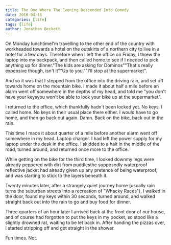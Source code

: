 ```yaml
---
title: The One Where The Evening Descended Into Comedy
date: 2016-04-16
categories: [life]
tags: [life]
author: Jonathan Beckett
---
```


On Monday lunchtimeI'm travelling to the other end of the country with workheaded towards a hotel on the outskirts of a northern city to live in a hotel for a few days. Therefore when I left the office on Friday, I threw the laptop into my backpack, and then called home.to see if I needed to pick anything up for dinner."The kids are asking for Dominos""That's really expensive though, isn't it""Up to you.""I'll stop at the supermarket".

And so it was that I stepped from the office into the driving rain, and set off towards home on the mountain bike. I made it about half a mile before an alarm went off somewhere in the depths of my head, and told me "you don't have your keysyou won't be able to lock your bike up at the supermarket".

I returned to the office, which thankfully hadn't been locked yet. No keys. I called home. No keys in their usual place there either. I would have to go home, and then go back out again. Damn. Back on the bike, back out in the rain.

This time I made it about quarter of a mile before another alarm went off somewhere in my head. Laptop charger. I had left the power supply for my laptop under the desk in the office. I skidded to a halt in the middle of the road, turned around, and returned once more to the office.

While getting on the bike for the third time, I looked downmy legs were already peppered with dirt from puddlesthe supposedly waterproof reflective jacket had already given up any pretence of being waterproof, and was starting to stick to the layers beneath it.

Twenty minutes later, after a strangely quiet journey home (usually rain turns the suburban streets into a recreation of "Whacky Races"), I walked in the door, found my keys within 30 seconds, turned around, and walked straight back out into the rain to go and buy food for dinner.

Three quarters of an hour later I arrived back at the front door of our house, and of course had forgotten to put the keys in my pocket, so stood like a slightly drowned rat, waiting to be let back in. After handing the pizzas over, I started stripping off and got straight in the shower.

Fun times. Not.